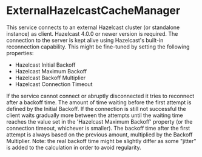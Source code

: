 <!--
  Licensed to the Apache Software Foundation (ASF) under one or more
  contributor license agreements.  See the NOTICE file distributed with
  this work for additional information regarding copyright ownership.
  The ASF licenses this file to You under the Apache License, Version 2.0
  (the "License"); you may not use this file except in compliance with
  the License.  You may obtain a copy of the License at
      http://www.apache.org/licenses/LICENSE-2.0
  Unless required by applicable law or agreed to in writing, software
  distributed under the License is distributed on an "AS IS" BASIS,
  WITHOUT WARRANTIES OR CONDITIONS OF ANY KIND, either express or implied.
  See the License for the specific language governing permissions and
  limitations under the License.
-->

# ExternalHazelcastCacheManager

This service connects to an external Hazelcast cluster (or standalone instance) as client. Hazelcast 4.0.0 or newer
version is required. The connection to the server is kept alive using Hazelcast's built-in reconnection capability. This
might be fine-tuned by setting the following properties:

* Hazelcast Initial Backoff
* Hazelcast Maximum Backoff
* Hazelcast Backoff Multiplier
* Hazelcast Connection Timeout

If the service cannot connect or abruptly disconnected it tries to reconnect after a backoff time. The amount of time
waiting before the first attempt is defined by the Initial Backoff. If the connection is still not successful the client
waits gradually more between the attempts until the waiting time reaches the value set in the 'Hazelcast Maximum
Backoff' property (or the connection timeout, whichever is smaller). The backoff time after the first attempt is always
based on the previous amount, multiplied by the Backoff Multiplier. Note: the real backoff time might be slightly differ
as some "jitter" is added to the calculation in order to avoid regularity.